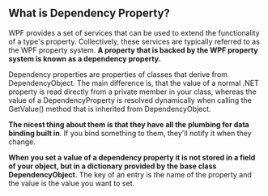 ## What is Dependency Property?
WPF provides a set of services that can be used to extend the functionality of a type's property. Collectively, these services are typically referred to as the WPF property system. 
**A property that is backed by the WPF property system is known as a dependency property.**

Dependency properties are properties of classes that derive from DependencyObject. The main difference is, that the value of a normal .NET property is read directly from a private member in your class, whereas the value of a DependencyProperty is resolved dynamically when calling the GetValue() method that is inherited from DependencyObject.

**The nicest thing about them is that they have all the plumbing for data binding built in**. If you bind something to them, they'll notify it when they change.

**When you set a value of a dependency property it is not stored in a field of your object, but in a dictionary provided by the base class DependencyObject**. The key of an entry is the name of the property and the value is the value you want to set.

